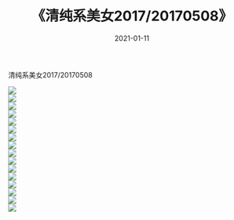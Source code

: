 ﻿---
layout: post
title:  《清纯系美女2017/20170508》
date:   2021-01-11
img: http://img.660000.xyz/Sharelink/清纯系美女/2017/20170508/000.jpg
categories: [美女, 清纯, 唯美]
---

清纯系美女2017/20170508

 ![](http://img.660000.xyz/Sharelink/清纯系美女/2017/20170508/001.png) <br>![](http://img.660000.xyz/Sharelink/清纯系美女/2017/20170508/002.png) <br>![](http://img.660000.xyz/Sharelink/清纯系美女/2017/20170508/003.png) <br>![](http://img.660000.xyz/Sharelink/清纯系美女/2017/20170508/004.png) <br>![](http://img.660000.xyz/Sharelink/清纯系美女/2017/20170508/005.png) <br>![](http://img.660000.xyz/Sharelink/清纯系美女/2017/20170508/006.png) <br>![](http://img.660000.xyz/Sharelink/清纯系美女/2017/20170508/007.png) <br>![](http://img.660000.xyz/Sharelink/清纯系美女/2017/20170508/008.png) <br>![](http://img.660000.xyz/Sharelink/清纯系美女/2017/20170508/009.png) <br>![](http://img.660000.xyz/Sharelink/清纯系美女/2017/20170508/010.png) <br>![](http://img.660000.xyz/Sharelink/清纯系美女/2017/20170508/011.png) <br>![](http://img.660000.xyz/Sharelink/清纯系美女/2017/20170508/012.png) <br>![](http://img.660000.xyz/Sharelink/清纯系美女/2017/20170508/013.png) <br>![](http://img.660000.xyz/Sharelink/清纯系美女/2017/20170508/014.png) <br>![](http://img.660000.xyz/Sharelink/清纯系美女/2017/20170508/015.png) <br>![](http://img.660000.xyz/Sharelink/清纯系美女/2017/20170508/016.png) <br>